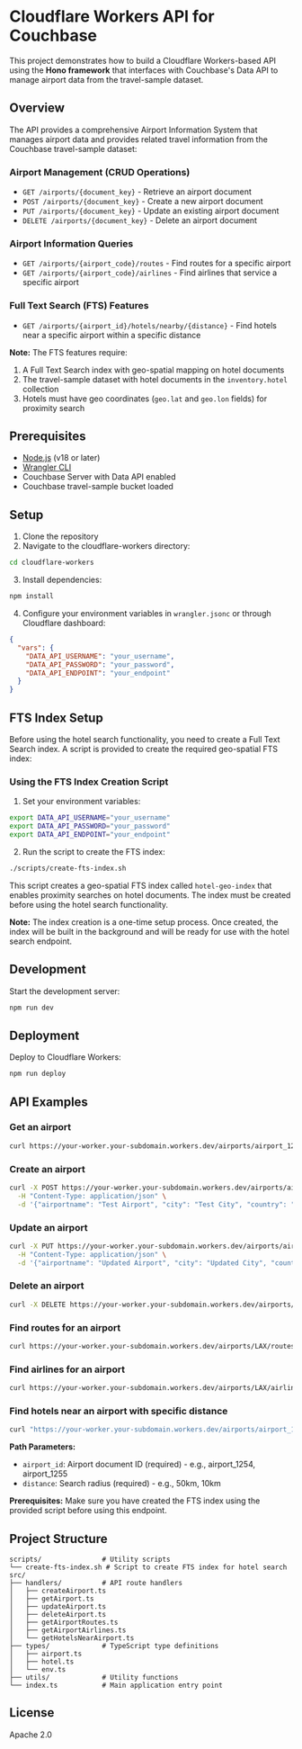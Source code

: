 # Cloudflare Workers API for Couchbase

This project demonstrates how to build a Cloudflare Workers-based API using the **Hono framework** that interfaces with Couchbase's Data API to manage airport data from the travel-sample dataset.

## Overview

The API provides a comprehensive Airport Information System that manages airport data and provides related travel information from the Couchbase travel-sample dataset:

### Airport Management (CRUD Operations)
- `GET /airports/{document_key}` - Retrieve an airport document
- `POST /airports/{document_key}` - Create a new airport document
- `PUT /airports/{document_key}` - Update an existing airport document
- `DELETE /airports/{document_key}` - Delete an airport document

### Airport Information Queries
- `GET /airports/{airport_code}/routes` - Find routes for a specific airport
- `GET /airports/{airport_code}/airlines` - Find airlines that service a specific airport

### Full Text Search (FTS) Features
- `GET /airports/{airport_id}/hotels/nearby/{distance}` - Find hotels near a specific airport within a specific distance

**Note:** The FTS features require:
1. A Full Text Search index with geo-spatial mapping on hotel documents
2. The travel-sample dataset with hotel documents in the `inventory.hotel` collection
3. Hotels must have geo coordinates (`geo.lat` and `geo.lon` fields) for proximity search

## Prerequisites

- [Node.js](https://nodejs.org/) (v18 or later)
- [Wrangler CLI](https://developers.cloudflare.com/workers/wrangler/install-and-update/)
- Couchbase Server with Data API enabled
- Couchbase travel-sample bucket loaded

## Setup

1. Clone the repository
2. Navigate to the cloudflare-workers directory:
```bash
cd cloudflare-workers
```
3. Install dependencies:
```bash
npm install
```
4. Configure your environment variables in `wrangler.jsonc` or through Cloudflare dashboard:
```json
{
  "vars": {
    "DATA_API_USERNAME": "your_username",
    "DATA_API_PASSWORD": "your_password", 
    "DATA_API_ENDPOINT": "your_endpoint"
  }
}
```

## FTS Index Setup

Before using the hotel search functionality, you need to create a Full Text Search index. A script is provided to create the required geo-spatial FTS index:

### Using the FTS Index Creation Script

1. Set your environment variables:
```bash
export DATA_API_USERNAME="your_username"
export DATA_API_PASSWORD="your_password"
export DATA_API_ENDPOINT="your_endpoint"
```

2. Run the script to create the FTS index:
```bash
./scripts/create-fts-index.sh
```

This script creates a geo-spatial FTS index called `hotel-geo-index` that enables proximity searches on hotel documents. The index must be created before using the hotel search functionality.

**Note:** The index creation is a one-time setup process. Once created, the index will be built in the background and will be ready for use with the hotel search endpoint.

## Development

Start the development server:
```bash
npm run dev
```

## Deployment

Deploy to Cloudflare Workers:
```bash
npm run deploy
```

## API Examples

### Get an airport
```bash
curl https://your-worker.your-subdomain.workers.dev/airports/airport_1254
```

### Create an airport
```bash
curl -X POST https://your-worker.your-subdomain.workers.dev/airports/airport_new \
  -H "Content-Type: application/json" \
  -d '{"airportname": "Test Airport", "city": "Test City", "country": "Test Country", "faa": "TST", "geo": {"alt": 100, "lat": 34.0522, "lon": -118.2437}, "icao": "KTST", "id": 9999, "type": "airport", "tz": "America/Los_Angeles"}'
```

### Update an airport
```bash
curl -X PUT https://your-worker.your-subdomain.workers.dev/airports/airport_1254 \
  -H "Content-Type: application/json" \
  -d '{"airportname": "Updated Airport", "city": "Updated City", "country": "Updated Country", "faa": "UPD", "geo": {"alt": 200, "lat": 35.0522, "lon": -119.2437}, "icao": "KUPD", "id": 1254, "type": "airport", "tz": "America/Los_Angeles"}'
```

### Delete an airport
```bash
curl -X DELETE https://your-worker.your-subdomain.workers.dev/airports/airport_1254
```

### Find routes for an airport
```bash
curl https://your-worker.your-subdomain.workers.dev/airports/LAX/routes
```

### Find airlines for an airport
```bash
curl https://your-worker.your-subdomain.workers.dev/airports/LAX/airlines
```

### Find hotels near an airport with specific distance
```bash
curl "https://your-worker.your-subdomain.workers.dev/airports/airport_1254/hotels/nearby/50km"
```

**Path Parameters:**
- `airport_id`: Airport document ID (required) - e.g., airport_1254, airport_1255
- `distance`: Search radius (required) - e.g., 50km, 10km

**Prerequisites:** Make sure you have created the FTS index using the provided script before using this endpoint.

## Project Structure

```
scripts/               # Utility scripts
└── create-fts-index.sh # Script to create FTS index for hotel search
src/
├── handlers/          # API route handlers
│   ├── createAirport.ts
│   ├── getAirport.ts
│   ├── updateAirport.ts
│   ├── deleteAirport.ts
│   ├── getAirportRoutes.ts
│   ├── getAirportAirlines.ts
│   └── getHotelsNearAirport.ts
├── types/             # TypeScript type definitions
│   ├── airport.ts
│   ├── hotel.ts
│   └── env.ts
├── utils/             # Utility functions
└── index.ts           # Main application entry point
```

## License

Apache 2.0 